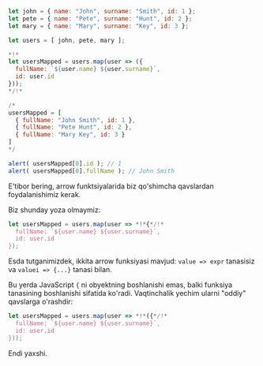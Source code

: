 ```js run no-beautify
let john = { name: "John", surname: "Smith", id: 1 };
let pete = { name: "Pete", surname: "Hunt", id: 2 };
let mary = { name: "Mary", surname: "Key", id: 3 };

let users = [ john, pete, mary ];

*!*
let usersMapped = users.map(user => ({
  fullName: `${user.name} ${user.surname}`,
  id: user.id
}));
*/!*

/*
usersMapped = [
  { fullName: "John Smith", id: 1 },
  { fullName: "Pete Hunt", id: 2 },
  { fullName: "Mary Key", id: 3 }
]
*/

alert( usersMapped[0].id ); // 1
alert( usersMapped[0].fullName ); // John Smith
```

E'tibor bering, arrow funktsiyalarida biz qo'shimcha qavslardan foydalanishimiz kerak.

Biz shunday yoza olmaymiz:

```js
let usersMapped = users.map(user => *!*{*/!*
  fullName: `${user.name} ${user.surname}`,
  id: user.id
});
```

Esda tutganimizdek, ikkita arrow funksiyasi mavjud: `value => expr` tanasisiz va `valuei => {...}` tanasi bilan.

Bu yerda JavaScript `{` ni obyektning boshlanishi emas, balki funksiya tanasining boshlanishi sifatida ko'radi. Vaqtinchalik yechim ularni "oddiy" qavslarga o'rashdir:

```js
let usersMapped = users.map(user => *!*({*/!*
  fullName: `${user.name} ${user.surname}`,
  id: user.id
}));
```

Endi yaxshi.
